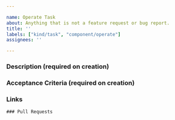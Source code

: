```yaml
---

name: Operate Task
about: Anything that is not a feature request or bug report.
title: ''
labels: ["kind/task", "component/operate"]
assignees: ''

---
```


<!-- For anything that is not a feature request or a bug reeport.-->

### Description (required on creation)

<!-- Describe the task to be worked at and why we are making the change -->

### Acceptance Criteria (required on creation)

<!-- [Optional] add the TODOs in here -->

### Links

<!--
- https://jira.camunda.com/browse/SUPPORT-12398
-->

```[tasklist]
### Pull Requests
```